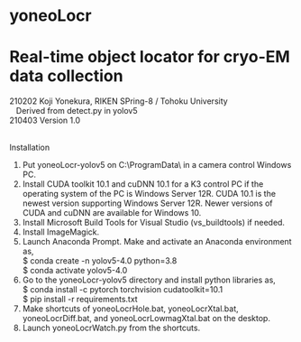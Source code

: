 # yoneoLocr
# Real-time object locator for cryo-EM data collection

210202 Koji Yonekura, RIKEN SPring-8 / Tohoku University<BR>
&nbsp;&nbsp;&nbsp;Derived from detect.py in yolov5<BR>
210403 Version 1.0<BR><BR>

Installation<BR>
1. Put yoneoLocr-yolov5 on C:\ProgramData\ in a camera control Windows PC.
2. Install CUDA toolkit 10.1 and cuDNN 10.1 for a K3 control PC if the operating system of the PC is Windows Server 12R.  CUDA 10.1 is the newest version supporting Windows Server 12R. Newer versions of CUDA and cuDNN are available for Windows 10.
3. Install Microsoft Build Tools for Visual Studio (vs_buildtools) if needed.
4. Install ImageMagick.
5. Launch Anaconda Prompt. Make and activate an Anaconda environment as,<BR>
 $ conda create -n yolov5-4.0 python=3.8<BR>
 $ conda activate yolov5-4.0<BR>
6. Go to the yoneoLocr-yolov5 directory and install python libraries as,<BR>
 $ conda install -c pytorch torchvision cudatoolkit=10.1<BR> 
 $ pip install -r requirements.txt<BR>
7. Make shortcuts of yoneoLocrHole.bat, yoneoLocrXtal.bat, yoneoLocrDiff.bat, and yoneoLocrLowmagXtal.bat on the desktop.
8. Launch yoneoLocrWatch.py from the shortcuts.

